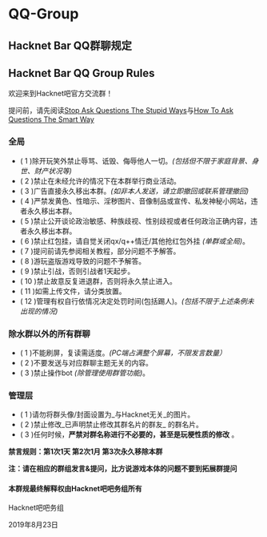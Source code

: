 # QQ-Group

## Hacknet Bar QQ群聊规定

## Hacknet Bar QQ Group Rules

欢迎来到Hacknet吧官方交流群！

提问前，请先阅读[Stop Ask Questions The Stupid Ways](https://github.com/dogfight360/Stop-Ask-Questions-The-Stupid-Ways/blob/master/README.md)与[How To Ask Questions The Smart Way](https://github.com/ryanhanwu/How-To-Ask-Questions-The-Smart-Way/blob/master/README-zh_CN.md)

### 全局

* \( 1 \)除开玩笑外禁止辱骂、诋毁、侮辱他人一切。_\(包括但不限于家庭背景、身世、财产状况等\)_
* \( 2 \)禁止在未经允许的情况下在本群举行商业活动。
* \( 3 \)广告直接永久移出本群。_\(如非本人发送，请立即撤回或联系管理撤回\)_
* \( 4 \)严禁发黄色、性暗示、淫秽图片、音像制品或宣传、私发神秘小网站，违者永久移出本群。
* \( 5 \)禁止公开谈论政治敏感、种族歧视、性别歧视或者任何政治正确内容，违者永久移出本群。
* \( 6 \)禁止红包挂，请自觉关闭qx/q++情迁/其他抢红包外挂 _\(单群或全局\)_。
* \( 7 \)提问前请先参阅相关教程，部分问题不予解答。
* \( 8 \)游玩盗版游戏导致的问题不予解答。
* \( 9 \)禁止引战，否则引战者1天起步。
* \( 10 \)禁止故意反复进退群，否则将永久禁止进入。
* \( 11 \)如需上传文件，请分类放置。
* \( 12 \)管理有权自行依情况决定处罚时间\(包括踢人\)。_\(包括不限于上述条例未出现的情况\)_

### 除水群以外的所有群聊

* \( 1 \)不能刷屏，复读需适度。_\(PC端占满整个屏幕，不限发言数量）_
* \( 2 \)不要发送与对应群聊主题无关的内容。
* \( 3 \)禁止操作bot _\(除管理使用群管功能\)_。

### 管理层

* \( 1 \)请勿将群头像/封面设置为_与Hacknet无关_的图片。
* \( 2 \)禁止修改_已声明禁止修改其群名片的群友_ 的群名片。
* \( 3 \)任何时候，**严禁对群名称进行不必要的，甚至是玩梗性质的修改** 。

**禁言规则：第1次1天 第2次1月 第3次永久移除本群**

**注：请在相应的群组发言&提问，比方说游戏本体的问题不要到拓展群提问**

#### 本群规最终解释权由Hacknet吧吧务组所有

Hacknet吧吧务组

2019年8月23日

